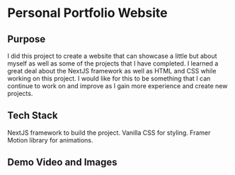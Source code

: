 # Personal Portfolio Website

## Purpose 
I did this project to create a website that can showcase a little but about myself as well as some of the projects that I have completed. I learned a great deal about the NextJS framework as well as HTML and CSS while working on this project. I would like for this to be something that I can continue to work on and improve as I gain more experience and create new projects. 


## Tech Stack 
NextJS framework to build the project. Vanilla CSS for styling. Framer Motion library for animations. 

## Demo Video and Images
